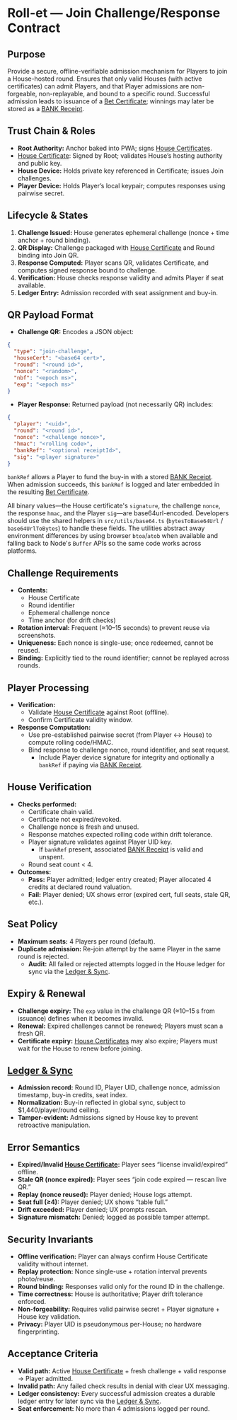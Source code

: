# Roll-et — Join Challenge/Response Contract

## Purpose
Provide a secure, offline-verifiable admission mechanism for Players to join a House-hosted round. Ensures that only valid Houses (with active certificates) can admit Players, and that Player admissions are non-forgeable, non-replayable, and bound to a specific round. Successful admission leads to issuance of a [Bet Certificate](./bet_certificate_contract.md); winnings may later be stored as a [BANK Receipt](./bank_receipt_contract.md).

## Trust Chain & Roles
- **Root Authority:** Anchor baked into PWA; signs [House Certificates](./house_certificate_contract.md).
- [House Certificate](./house_certificate_contract.md): Signed by Root; validates House’s hosting authority and public key.
- **House Device:** Holds private key referenced in Certificate; issues Join challenges.  
- **Player Device:** Holds Player’s local keypair; computes responses using pairwise secret.  

## Lifecycle & States
1. **Challenge Issued:** House generates ephemeral challenge (nonce + time anchor + round binding).  
 2. **QR Display:** Challenge packaged with [House Certificate](./house_certificate_contract.md) and Round binding into Join QR.
3. **Response Computed:** Player scans QR, validates Certificate, and computes signed response bound to challenge.
4. **Verification:** House checks response validity and admits Player if seat available.
5. **Ledger Entry:** Admission recorded with seat assignment and buy-in.

## QR Payload Format
- **Challenge QR:** Encodes a JSON object:

```json
{
  "type": "join-challenge",
  "houseCert": "<base64 cert>",
  "round": "<round id>",
  "nonce": "<random>",
  "nbf": "<epoch ms>",
  "exp": "<epoch ms>"
}
```

- **Player Response:** Returned payload (not necessarily QR) includes:

```json
{
  "player": "<uid>",
  "round": "<round id>",
  "nonce": "<challenge nonce>",
  "hmac": "<rolling code>",
  "bankRef": "<optional receiptId>",
  "sig": "<player signature>"
}
```

`bankRef` allows a Player to fund the buy-in with a stored [BANK Receipt](./bank_receipt_contract.md). When admission succeeds, this `bankRef` is logged and later embedded in the resulting [Bet Certificate](./bet_certificate_contract.md).

All binary values—the House certificate's `signature`, the challenge `nonce`, the response `hmac`, and the Player `sig`—are base64url-encoded. Developers should use the shared helpers in `src/utils/base64.ts` (`bytesToBase64Url` / `base64UrlToBytes`) to handle these fields. The utilities abstract away environment differences by using browser `btoa`/`atob` when available and falling back to Node's `Buffer` APIs so the same code works across platforms.

## Challenge Requirements
- **Contents:**  
  - House Certificate  
  - Round identifier  
  - Ephemeral challenge nonce  
  - Time anchor (for drift checks)  
- **Rotation interval:** Frequent (≈10–15 seconds) to prevent reuse via screenshots.  
- **Uniqueness:** Each nonce is single-use; once redeemed, cannot be reused.  
- **Binding:** Explicitly tied to the round identifier; cannot be replayed across rounds.  

## Player Processing
- **Verification:**  
    - Validate [House Certificate](./house_certificate_contract.md) against Root (offline).
  - Confirm Certificate validity window.  
- **Response Computation:**  
  - Use pre-established pairwise secret (from Player ↔ House) to compute rolling code/HMAC.  
  - Bind response to challenge nonce, round identifier, and seat request.
    - Include Player device signature for integrity and optionally a `bankRef` if paying via [BANK Receipt](./bank_receipt_contract.md).

## House Verification
- **Checks performed:**  
  - Certificate chain valid.  
  - Certificate not expired/revoked.  
  - Challenge nonce is fresh and unused.
  - Response matches expected rolling code within drift tolerance.
  - Player signature validates against Player UID key.
    - If `bankRef` present, associated [BANK Receipt](./bank_receipt_contract.md) is valid and unspent.
  - Round seat count < 4.
- **Outcomes:**  
  - **Pass:** Player admitted; ledger entry created; Player allocated 4 credits at declared round valuation.
  - **Fail:** Player denied; UX shows error (expired cert, full seats, stale QR, etc.).

## Seat Policy
- **Maximum seats:** 4 Players per round (default).
- **Duplicate admission:** Re-join attempt by the same Player in the same round is rejected.
  - **Audit:** All failed or rejected attempts logged in the House ledger for sync via the [Ledger & Sync](./ledger_sync_contract.md).

## Expiry & Renewal
- **Challenge expiry:** The `exp` value in the challenge QR (≈10–15 s from issuance) defines when it becomes invalid.
- **Renewal:** Expired challenges cannot be renewed; Players must scan a fresh QR.
- **Certificate expiry:** [House Certificates](./house_certificate_contract.md) may also expire; Players must wait for the House to renew before joining.

## [Ledger & Sync](./ledger_sync_contract.md)
- **Admission record:** Round ID, Player UID, challenge nonce, admission timestamp, buy-in credits, seat index.  
- **Normalization:** Buy-in reflected in global sync, subject to $1,440/player/round ceiling.  
- **Tamper-evident:** Admissions signed by House key to prevent retroactive manipulation.

## Error Semantics
- **Expired/Invalid [House Certificate](./house_certificate_contract.md):** Player sees “license invalid/expired” offline.
- **Stale QR (nonce expired):** Player sees “join code expired — rescan live QR.”  
- **Replay (nonce reused):** Player denied; House logs attempt.  
- **Seat full (≥4):** Player denied; UX shows “table full.”  
- **Drift exceeded:** Player denied; UX prompts rescan.  
- **Signature mismatch:** Denied; logged as possible tamper attempt.

## Security Invariants
- **Offline verification:** Player can always confirm House Certificate validity without internet.  
- **Replay protection:** Nonce single-use + rotation interval prevents photo/reuse.  
- **Round binding:** Responses valid only for the round ID in the challenge.  
- **Time correctness:** House is authoritative; Player drift tolerance enforced.  
- **Non-forgeability:** Requires valid pairwise secret + Player signature + House key validation.  
- **Privacy:** Player UID is pseudonymous per-House; no hardware fingerprinting.  

## Acceptance Criteria
- **Valid path:** Active [House Certificate](./house_certificate_contract.md) + fresh challenge + valid response → Player admitted.
- **Invalid path:** Any failed check results in denial with clear UX messaging.  
- **Ledger consistency:** Every successful admission creates a durable ledger entry for later sync via the [Ledger & Sync](./ledger_sync_contract.md).
- **Seat enforcement:** No more than 4 admissions logged per round.  
